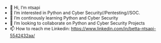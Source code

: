 - 👋 Hi, I’m ntsapi
- 👀 I’m interested in Python and Cyber Security//Pentesting//SOC.
- 🌱 I’m continously learning Python and Cyber Security
- 💞️ I’m looking to collaborate on Python and Cyber Security Projects
- 📫 How to reach me Linkedin: https://www.linkedin.com/in/betta-ntsapi-5542432aa/

<!---
bettantsapi/bettantsapi is a ✨ special ✨ repository because its `README.md` (this file) appears on your GitHub profile.
You can click the Preview link to take a look at your changes.
--->

